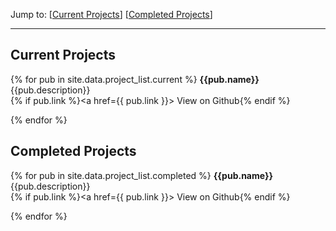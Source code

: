 Jump to: [[Current Projects](#current-projects)] [[Completed Projects](#completed-projects)]

----

## Current Projects

{% for pub in site.data.project_list.current %}
**{{pub.name}}**<br />
{{pub.description}}<br />
{% if pub.link %}<a href={{ pub.link }}><i class="fa fa-fw fa-github"></i> View on Github</a>{% endif %}

{% endfor %}

## Completed Projects

{% for pub in site.data.project_list.completed %}
**{{pub.name}}**<br />
{{pub.description}}<br />
{% if pub.link %}<a href={{ pub.link }}><i class="fa fa-fw fa-github"></i> View on Github</a>{% endif %}

{% endfor %}
